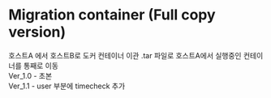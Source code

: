 # Migration container (Full copy version)
호스트A 에서 호스트B로 도커 컨테이너 이관 .tar 파일로 호스트A에서 실행중인 컨테이너를 통째로 이동<br>
Ver_1.0 - 초본<br>
Ver_1.1 - user 부분에 timecheck 추가<br>
